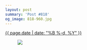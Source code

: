 ```yaml
---
layout: post
summary: 'Post #818'
og_image: 818-960.jpg
---
```


<div class="post">
 <time>
  <a href="/818">
   {{ page.date | date: "%B %-d, %Y" }}
  </a>
 </time>
 <a href="/818">
  <figure data-taken="3/31/2019">
   <img sizes="(min-width: 700px) 50vw, calc(100vw - 2rem)" src="{{ site.assets_url }}/818-480.jpg" srcset="{{ site.assets_url }}/818-240.jpg 240w, {{ site.assets_url }}/818-480.jpg 480w, {{ site.assets_url }}/818-720.jpg 720w, {{ site.assets_url }}/818-960.jpg 960w"/>
  </figure>
 </a>
</div>
